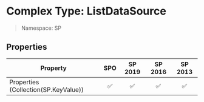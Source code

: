# Complex Type: ListDataSource

> Namespace: SP

## Properties

Property | SPO | SP 2019 | SP 2016 | SP 2013
----------|:---:|:-------:|:-------:|:-------:
Properties (Collection(SP.KeyValue)) | ✅ | ✅ | ✅ | ✅